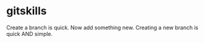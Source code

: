# gitskills
Create a branch is quick.
Now add something new.
Creating a new branch is quick AND simple.
